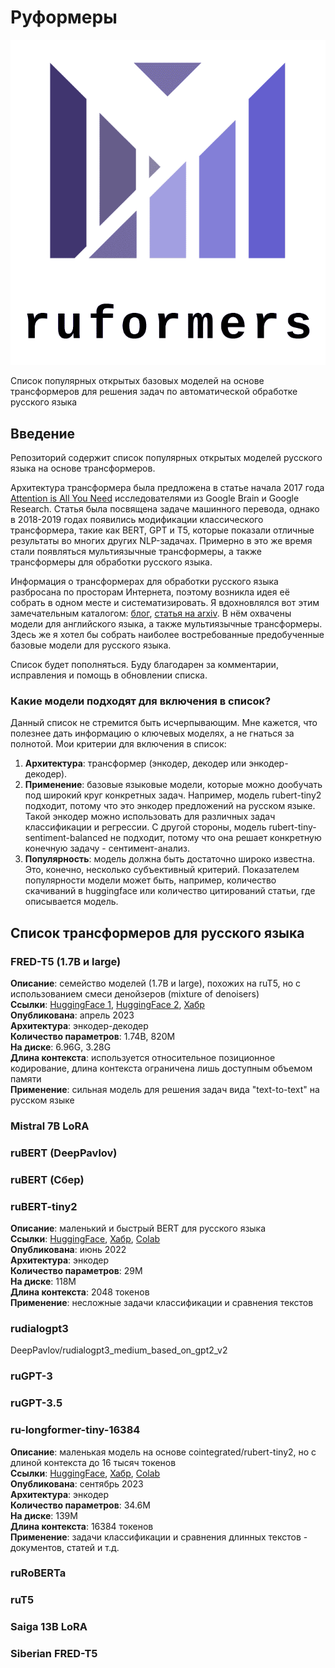 # Руформеры

![logo_cr.png](logo_cr.png)  

Список популярных открытых базовых моделей на основе трансформеров для решения задач по автоматической обработке русского языка

## Введение

Репозиторий содержит список популярных открытых моделей русского языка на основе трансформеров.

Архитектура трансформера была предложена в статье начала 2017 года [Attention is All You Need](https://arxiv.org/abs/1706.03762) исследователями из Google Brain и Google Research. Статья была посвящена задаче машинного перевода, однако в 2018-2019 годах появились модификации классического трансформера, такие как BERT, GPT и T5, которые показали отличные результаты во многих других NLP-задачах. Примерно в это же время стали появляться мультиязычные трансформеры, а также трансформеры для обработки русского языка.

Информация о трансформерах для обработки русского языка разбросана по просторам Интернета, поэтому возникла идея её собрать в одном месте и систематизировать. Я вдохновлялся вот этим замечательным каталогом: [блог](https://amatriain.net/blog/transformer-models-an-introduction-and-catalog-2d1e9039f376/), [статья на arxiv](https://arxiv.org/abs/2302.07730).
В нём охвачены модели для английского языка, а также мультиязычные трансформеры. Здесь же я хотел бы собрать наиболее востребованные предобученные базовые модели для русского языка.

Список будет пополняться. Буду благодарен за комментарии, исправления и помощь в обновлении списка.

### Какие модели подходят для включения в список?  

Данный список не стремится быть исчерпывающим. Мне кажется, что полезнее дать информацию о ключевых моделях, а не гнаться за полнотой. Мои критерии для включения в список:

1. **Архитектура**: трансформер (энкодер, декодер или энкодер-декодер).  
2. **Применение**: базовые языковые модели, которые можно дообучать под широкий круг конкретных задач. Например, модель rubert-tiny2 подходит, потому что это энкодер предложений на русском языке. Такой энкодер можно использовать для различных задач классификации и регрессии. С другой стороны, модель rubert-tiny-sentiment-balanced не подходит, потому что она решает конкретную конечную задачу - сентимент-анализ.  
3. **Популярность**: модель должна быть достаточно широко известна. Это, конечно, несколько субъективный критерий. Показателем популярности модели может быть, например, количество скачиваний в huggingface или количество цитирований статьи, где описывается модель.  

## Список трансформеров для русского языка

### FRED-T5 (1.7B и large)

**Описание**: семейство моделей (1.7B и large), похожих на ruT5, но с использованием смеси денойзеров (mixture of denoisers)  
**Ссылки**: [HuggingFace 1](https://huggingface.co/ai-forever/FRED-T5-1.7B),
[HuggingFace 2](https://huggingface.co/ai-forever/FRED-T5-large),
[Хабр](https://habr.com/ru/companies/sberdevices/articles/730088/)  
**Опубликована**: апрель 2023  
**Архитектура**: энкодер-декодер  
**Количество параметров**: 1.74B, 820M   
**На диске**: 6.96G, 3.28G  
**Длина контекста**: используется относительное позиционное кодирование, длина контекста ограничена лишь доступным объемом памяти  
**Применение**: сильная модель для решения задач вида "text-to-text" на русском языке  

### Mistral 7B LoRA

### ruBERT (DeepPavlov)

### ruBERT (Сбер)

### ruBERT-tiny2

**Описание**: маленький и быстрый BERT для русского языка  
**Ссылки**: [HuggingFace](https://huggingface.co/cointegrated/rubert-tiny2),
[Хабр](https://habr.com/ru/articles/669674/),
[Colab](https://colab.research.google.com/drive/1mSWfIQ6PIlteLVZ9DKKpcorycgLIKZLf?usp=sharing)  
**Опубликована**: июнь 2022  
**Архитектура**: энкодер  
**Количество параметров**: 29M  
**На диске**: 118М  
**Длина контекста**: 2048 токенов  
**Применение**: несложные задачи классификации и сравнения текстов

### rudialogpt3

DeepPavlov/rudialogpt3_medium_based_on_gpt2_v2

### ruGPT-3

### ruGPT-3.5

### ru-longformer-tiny-16384

**Описание**: маленькая модель на основе cointegrated/rubert-tiny2, но с длиной контекста до 16 тысяч токенов  
**Ссылки**: [HuggingFace](https://huggingface.co/kazzand/ru-longformer-tiny-16384),
[Хабр](https://habr.com/ru/companies/ru_mts/articles/761116/),
[Colab](https://colab.research.google.com/drive/1qownYBbct6sZkP3kACXeSDijg0Q1nxBo?usp=sharing)  
**Опубликована**: сентябрь 2023  
**Архитектура**: энкодер  
**Количество параметров**: 34.6М  
**На диске**: 139М  
**Длина контекста**: 16384 токенов  
**Применение**: задачи классификации и сравнения длинных текстов - документов, статей и т.д.  

### ruRoBERTa

### ruT5

### Saiga 13B LoRA

### Siberian FRED-T5
